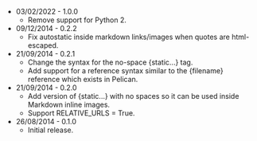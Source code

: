 * 03/02/2022 - 1.0.0
    * Remove support for Python 2.
* 09/12/2014 - 0.2.2
	* Fix autostatic inside markdown links/images when quotes are html-escaped.
* 21/09/2014 - 0.2.1
	* Change the syntax for the no-space {static...} tag.
	* Add support for a reference syntax similar to the {filename} reference which exists in Pelican.
* 21/09/2014 - 0.2.0
	* Add version of {static...} with no spaces so it can be used inside Markdown inline images.
	* Support RELATIVE_URLS = True.
* 26/08/2014 - 0.1.0
	* Initial release.
